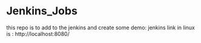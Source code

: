# Jenkins_Jobs
this repo is to add to the jenkins and create some demo:  jenkins link in linux is  : http://localhost:8080/
